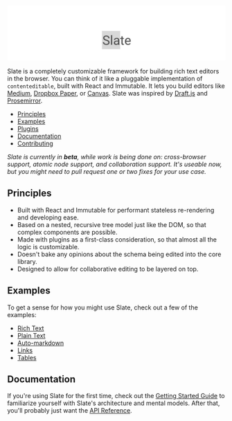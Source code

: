 

![Slate](support/banner.png)

Slate is a completely customizable framework for building rich text editors in the browser. You can think of it like a pluggable implementation of `contenteditable`, built with React and Immutable. It lets you build editors like [Medium](https://medium.com/), [Dropbox Paper](https://www.dropbox.com/paper), or [Canvas](https://usecanvas.com/). Slate was inspired by [Draft.js](https://facebook.github.io/draft-js/) and [Prosemirror](http://prosemirror.net/).

- [Principles](#principles)
- [Examples](#examples)
- [Plugins](#plugins)
- [Documentation](#documentation)
- [Contributing](#contributing)

_Slate is currently in **beta**, while work is being done on: cross-browser support, atomic node support, and collaboration support. It's useable now, but you might need to pull request one or two fixes for your use case._


## Principles

- Built with React and Immutable for performant stateless re-rendering and developing ease.
- Based on a nested, recursive tree model just like the DOM, so that complex components are possible.
- Made with plugins as a first-class consideration, so that almost all the logic is customizable.
- Doesn't bake any opinions about the schema being edited into the core library.
- Designed to allow for collaborative editing to be layered on top.


## Examples

To get a sense for how you might use Slate, check out a few of the examples:

- [Rich Text](examples/rich-text)
- [Plain Text](examples/plain-text)
- [Auto-markdown](examples/auto-markdown)
- [Links](examples/links)
- [Tables](examples/tables)


## Documentation

If you're using Slate for the first time, check out the [Getting Started Guide](docs/getting-started.md) to familiarize yourself with Slate's architecture and mental models. After that, you'll probably just want the [API Reference](docs/reference.md).
